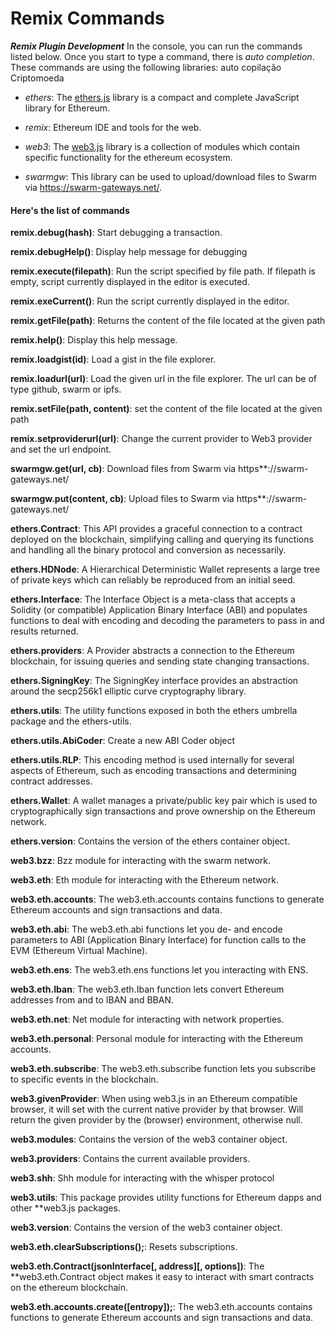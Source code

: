 Remix Commands
==============
***Remix Plugin Development***
In the console, you can run the commands listed below.  Once you start to type a command, there is *auto completion*.  These commands are using the following libraries: auto copilação Criptomoeda 

+ *ethers*: The [ethers.js](https://docs.ethers.io/ethers.js/html/getting-started.html) library is a compact and complete JavaScript library for Ethereum. 

+ *remix*:  Ethereum IDE and tools for the web.
 
+ *web3*: The [web3.js](https://web3js.readthedocs.io/en/1.0/) library is a collection of modules which contain specific functionality for the ethereum ecosystem.

+ *swarmgw*: This library can be used to upload/download files to Swarm via https://swarm-gateways.net/.

#### Here's the list of commands
**remix.debug(hash)**: Start debugging a transaction.

**remix.debugHelp()**: Display help message for debugging

**remix.execute(filepath)**: Run the script specified by file path. If filepath is empty, script currently displayed in the editor is executed.

**remix.exeCurrent()**: Run the script currently displayed in the editor.

**remix.getFile(path)**: Returns the content of the file located at the given path

**remix.help()**: Display this help message.

**remix.loadgist(id)**: Load a gist in the file explorer.

**remix.loadurl(url)**: Load the given url in the file explorer. The url can be of type github, swarm or ipfs.

**remix.setFile(path, content)**: set the content of the file located at the given path

**remix.setproviderurl(url)**: Change the current provider to Web3 provider and set the url endpoint.

**swarmgw.get(url, cb)**: Download files from Swarm via https**://swarm-gateways.net/

**swarmgw.put(content, cb)**: Upload files to Swarm via https**://swarm-gateways.net/

**ethers.Contract**: This API provides a graceful connection to a contract deployed on the blockchain, simplifying calling and querying its functions and handling all the binary protocol and conversion as necessarily.

**ethers.HDNode**: A Hierarchical Deterministic Wallet represents a large tree of private keys which can reliably be reproduced from an initial seed.

**ethers.Interface**: The Interface Object is a meta-class that accepts a Solidity (or compatible) Application Binary Interface (ABI) and populates functions to deal with encoding and decoding the parameters to pass in and results returned.

**ethers.providers**: A Provider abstracts a connection to the Ethereum blockchain, for issuing queries and sending state changing transactions.

**ethers.SigningKey**: The SigningKey interface provides an abstraction around the secp256k1 elliptic curve cryptography library.

**ethers.utils**: The utility functions exposed in both the ethers umbrella package and the ethers-utils.

**ethers.utils.AbiCoder**: Create a new ABI Coder object

**ethers.utils.RLP**: This encoding method is used internally for several aspects of Ethereum, such as encoding transactions and determining contract addresses.

**ethers.Wallet**: A wallet manages a private/public key pair which is used to cryptographically sign transactions and prove ownership on the Ethereum network.

**ethers.version**: Contains the version of the ethers container object.

**web3.bzz**: Bzz module for interacting with the swarm network.

**web3.eth**: Eth module for interacting with the Ethereum network.

**web3.eth.accounts**: The web3.eth.accounts contains functions to generate Ethereum accounts and sign transactions and data.

**web3.eth.abi**: The web3.eth.abi functions let you de- and encode parameters to ABI (Application Binary Interface) for function calls to the EVM (Ethereum Virtual Machine).

**web3.eth.ens**: The web3.eth.ens functions let you interacting with ENS.

**web3.eth.Iban**: The web3.eth.Iban function lets convert Ethereum addresses from and to IBAN and BBAN.

**web3.eth.net**: Net module for interacting with network properties.

**web3.eth.personal**: Personal module for interacting with the Ethereum accounts.

**web3.eth.subscribe**: The web3.eth.subscribe function lets you subscribe to specific events in the blockchain.

**web3.givenProvider**: When using web3.js in an Ethereum compatible browser, it will set with the current native provider by that browser. Will return the given provider by the (browser) environment, otherwise null.

**web3.modules**: Contains the version of the web3 container object.

**web3.providers**: Contains the current available providers.

**web3.shh**: Shh module for interacting with the whisper protocol

**web3.utils**: This package provides utility functions for Ethereum dapps and other **web3.js packages.

**web3.version**: Contains the version of the web3 container object.

**web3.eth.clearSubscriptions();**: Resets subscriptions.

**web3.eth.Contract(jsonInterface[, address][, options])**: The **web3.eth.Contract object makes it easy to interact with smart contracts on the ethereum blockchain.

**web3.eth.accounts.create([entropy]);**: The web3.eth.accounts contains functions to generate Ethereum accounts and sign transactions and data.
